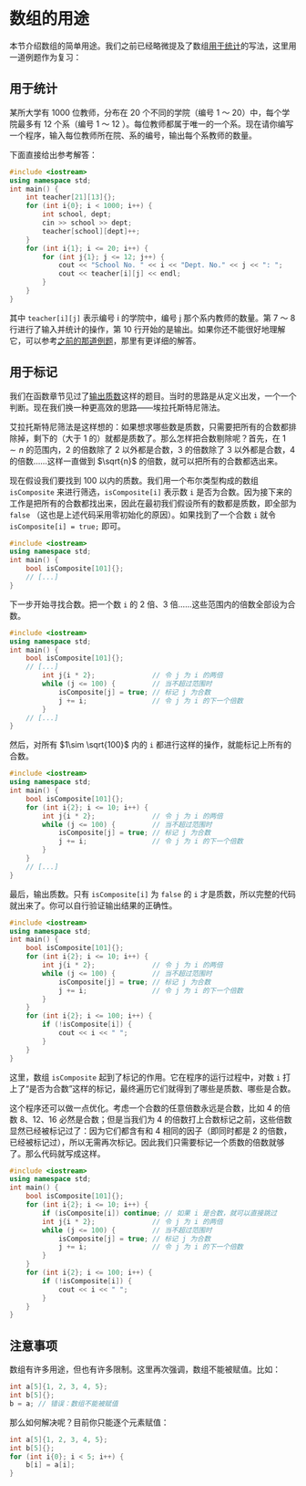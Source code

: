 # 数组的用途

本节介绍数组的简单用途。我们之前已经略微提及了数组[用于统计](/ch02/part1/array_glance.md#简单应用)的写法，这里用一道例题作为复习：

## 用于统计

某所大学有 1000 位教师，分布在 20 个不同的学院（编号 1 ～ 20）中，每个学院最多有 12 个系（编号 1 ～ 12 ）。每位教师都属于唯一的一个系。现在请你编写一个程序，输入每位教师所在院、系的编号，输出每个系教师的数量。

下面直接给出参考解答：

```cpp codemo(show)
#include <iostream>
using namespace std;
int main() {
    int teacher[21][13]{};
    for (int i{0}; i < 1000; i++) {
        int school, dept;
        cin >> school >> dept;
        teacher[school][dept]++;
    }
    for (int i{1}; i <= 20; i++) {
        for (int j{1}; j <= 12; j++) {
            cout << "School No. " << i << "Dept. No." << j << ": ";
            cout << teacher[i][j] << endl;
        }
    }
}
```

其中 `teacher[i][j]` 表示编号 i 的学院中，编号 j 那个系内教师的数量。第 7 ～ 8 行进行了输入并统计的操作，第 10 行开始的是输出。如果你还不能很好地理解它，可以参考[之前的那道例题](/ch02/part1/array_glance.md#简单应用)，那里有更详细的解答。

## 用于标记

我们在函数章节见过了[输出质数](/ch03/recursion.md#从普通调用说起)这样的题目。当时的思路是从定义出发，一个一个判断。现在我们换一种更高效的思路——埃拉托斯特尼筛法。

艾拉托斯特尼筛法是这样想的：如果想求哪些数是质数，只需要把所有的合数都排除掉，剩下的（大于 1 的）就都是质数了。那么怎样把合数剔除呢？首先，在 $1\sim n$ 的范围内，2 的倍数除了 2 以外都是合数，3 的倍数除了 3 以外都是合数，4 的倍数……这样一直做到 $\sqrt{n}$ 的倍数，就可以把所有的合数都选出来。

现在假设我们要找到 100 以内的质数。我们用一个布尔类型构成的数组 `isComposite` 来进行筛选，`isComposite[i]` 表示数 `i` 是否为合数。因为接下来的工作是把所有的合数都找出来，因此在最初我们假设所有的数都是质数，即全部为 `false` （这也是上述代码采用零初始化的原因）。如果找到了一个合数 `i` 就令 `isComposite[i] = true;` 即可。
```cpp codemo
#include <iostream>
using namespace std;
int main() {
    bool isComposite[101]{};
    // [...]
}
```

下一步开始寻找合数。把一个数 `i` 的 2 倍、3 倍……这些范围内的倍数全部设为合数。
```cpp codemo
#include <iostream>
using namespace std;
int main() {
    bool isComposite[101]{};
    // [...]
        int j{i * 2};              // 令 j 为 i 的两倍
        while (j <= 100) {         // 当不超过范围时
            isComposite[j] = true; // 标记 j 为合数
            j += i;                // 令 j 为 i 的下一个倍数
        }
    // [...]
}
```

然后，对所有 $1\sim \sqrt{100}$ 内的 `i` 都进行这样的操作，就能标记上所有的合数。
```cpp codemo
#include <iostream>
using namespace std;
int main() {
    bool isComposite[101]{};
    for (int i{2}; i <= 10; i++) {
        int j{i * 2};              // 令 j 为 i 的两倍
        while (j <= 100) {         // 当不超过范围时
            isComposite[j] = true; // 标记 j 为合数
            j += i;                // 令 j 为 i 的下一个倍数
        }
    }
    // [...]
}
```

最后，输出质数。只有 `isComposite[i]` 为 `false` 的 `i` 才是质数，所以完整的代码就出来了。你可以自行验证输出结果的正确性。
```cpp codemo
#include <iostream>
using namespace std;
int main() {
    bool isComposite[101]{};
    for (int i{2}; i <= 10; i++) {
        int j{i * 2};              // 令 j 为 i 的两倍
        while (j <= 100) {         // 当不超过范围时
            isComposite[j] = true; // 标记 j 为合数
            j += i;                // 令 j 为 i 的下一个倍数
        }
    }
    for (int i{2}; i <= 100; i++) {
        if (!isComposite[i]) {
            cout << i << " ";
        }
    }
}
```
这里，数组 `isComposite` 起到了标记的作用。它在程序的运行过程中，对数 `i` 打上了“是否为合数”这样的标记，最终遍历它们就得到了哪些是质数、哪些是合数。

这个程序还可以做一点优化。考虑一个合数的任意倍数永远是合数，比如 4 的倍数 8、12、16 必然是合数；但是当我们为 4 的倍数打上合数标记之前，这些倍数显然已经被标记过了：因为它们都含有和 4 相同的因子（即同时都是 2 的倍数，已经被标记过），所以无需再次标记。因此我们只需要标记一个质数的倍数就够了。那么代码就写成这样。
```cpp codemo
#include <iostream>
using namespace std;
int main() {
    bool isComposite[101]{};
    for (int i{2}; i <= 10; i++) {
        if (isComposite[i]) continue; // 如果 i 是合数，就可以直接跳过
        int j{i * 2};              // 令 j 为 i 的两倍
        while (j <= 100) {         // 当不超过范围时
            isComposite[j] = true; // 标记 j 为合数
            j += i;                // 令 j 为 i 的下一个倍数
        }
    }
    for (int i{2}; i <= 100; i++) {
        if (!isComposite[i]) {
            cout << i << " ";
        }
    }
}
```

## 注意事项

数组有许多用途，但也有许多限制。这里再次强调，数组不能被赋值。比如：
```cpp
int a[5]{1, 2, 3, 4, 5};
int b[5]{};
b = a; // 错误：数组不能被赋值
```
那么如何解决呢？目前你只能逐个元素赋值：
```cpp
int a[5]{1, 2, 3, 4, 5};
int b[5]{};
for (int i{0}; i < 5; i++) {
    b[i] = a[i];
}
```
